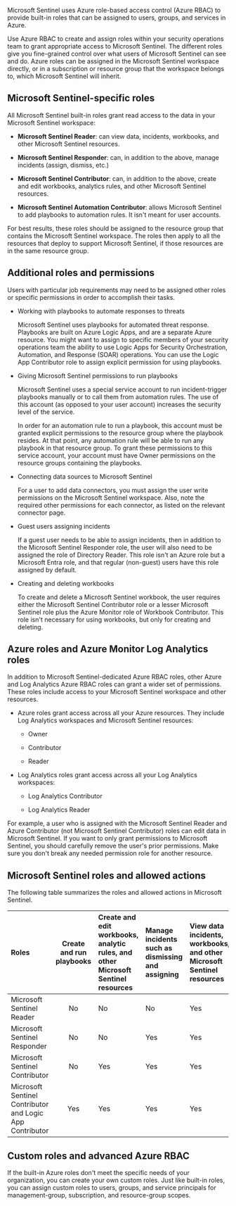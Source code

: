 Microsoft Sentinel uses Azure role-based access control (Azure RBAC) to provide built-in roles that can be assigned to users, groups, and services in Azure.

Use Azure RBAC to create and assign roles within your security operations team to grant appropriate access to Microsoft Sentinel. The different roles give you fine-grained control over what users of Microsoft Sentinel can see and do. Azure roles can be assigned in the Microsoft Sentinel workspace directly, or in a subscription or resource group that the workspace belongs to, which Microsoft Sentinel will inherit.

## Microsoft Sentinel-specific roles

All Microsoft Sentinel built-in roles grant read access to the data in your Microsoft Sentinel workspace:

- **Microsoft Sentinel Reader**: can view data, incidents, workbooks, and other Microsoft Sentinel resources.

- **Microsoft Sentinel Responder**: can, in addition to the above, manage incidents (assign, dismiss, etc.)

- **Microsoft Sentinel Contributor**: can, in addition to the above, create and edit workbooks, analytics rules, and other Microsoft Sentinel resources.

- **Microsoft Sentinel Automation Contributor**: allows Microsoft Sentinel to add playbooks to automation rules. It isn't meant for user accounts.

 
 For best results, these roles should be assigned to the resource group that contains the Microsoft Sentinel workspace. The roles then apply to all the resources that deploy to support Microsoft Sentinel, if those resources are in the same resource group.


## Additional roles and permissions

Users with particular job requirements may need to be assigned other roles or specific permissions in order to accomplish their tasks.

- Working with playbooks to automate responses to threats

  Microsoft Sentinel uses playbooks for automated threat response. Playbooks are built on Azure Logic Apps, and are a separate Azure resource. You might want to assign to specific members of your security operations team the ability to use Logic Apps for Security Orchestration, Automation, and Response (SOAR) operations. You can use the Logic App Contributor role to assign explicit permission for using playbooks.

- Giving Microsoft Sentinel permissions to run playbooks

  Microsoft Sentinel uses a special service account to run incident-trigger playbooks manually or to call them from automation rules. The use of this account (as opposed to your user account) increases the security level of the service.

  In order for an automation rule to run a playbook, this account must be granted explicit permissions to the resource group where the playbook resides. At that point, any automation rule will be able to run any playbook in that resource group. To grant these permissions to this service account, your account must have Owner permissions on the resource groups containing the playbooks.

- Connecting data sources to Microsoft Sentinel

  For a user to add data connectors, you must assign the user write permissions on the Microsoft Sentinel workspace. Also, note the required other permissions for each connector, as listed on the relevant connector page.

- Guest users assigning incidents

  If a guest user needs to be able to assign incidents, then in addition to the Microsoft Sentinel Responder role, the user will also need to be assigned the role of Directory Reader. This role isn't an Azure role but a Microsoft Entra role, and that regular (non-guest) users have this role assigned by default.

- Creating and deleting workbooks

  To create and delete a Microsoft Sentinel workbook, the user requires either the Microsoft Sentinel Contributor role or a lesser Microsoft Sentinel role plus the Azure Monitor role of Workbook Contributor. This role isn't necessary for using workbooks, but only for creating and deleting.


## Azure roles and Azure Monitor Log Analytics roles

In addition to Microsoft Sentinel-dedicated Azure RBAC roles, other Azure and Log Analytics Azure RBAC roles can grant a wider set of permissions. These roles include access to your Microsoft Sentinel workspace and other resources.

- Azure roles grant access across all your Azure resources. They include Log Analytics workspaces and Microsoft Sentinel resources:

  - Owner

  - Contributor

  - Reader

- Log Analytics roles grant access across all your Log Analytics workspaces:

  - Log Analytics Contributor

  - Log Analytics Reader

For example, a user who is assigned with the Microsoft Sentinel Reader and Azure Contributor (not Microsoft Sentinel Contributor) roles can edit data in Microsoft Sentinel. If you want to only grant permissions to Microsoft Sentinel, you should carefully remove the user's prior permissions. Make sure you don't break any needed permission role for another resource.

## Microsoft Sentinel roles and allowed actions

The following table summarizes the roles and allowed actions in Microsoft Sentinel.

| Roles| Create and run playbooks| Create and edit workbooks, analytic rules, and other Microsoft Sentinel resources| Manage incidents such as dismissing and assigning| View data incidents, workbooks, and other Microsoft Sentinel resources|
| :--- | :---: | :--- | :--- | :--- |
| Microsoft Sentinel Reader| No| No| No| Yes|
| Microsoft Sentinel Responder| No| No| Yes| Yes|
| Microsoft Sentinel Contributor| No| Yes| Yes| Yes|
| Microsoft Sentinel Contributor and Logic App Contributor| Yes| Yes| Yes| Yes|

## Custom roles and advanced Azure RBAC

If the built-in Azure roles don't meet the specific needs of your organization, you can create your own custom roles. Just like built-in roles, you can assign custom roles to users, groups, and service principals for management-group, subscription, and resource-group scopes.
